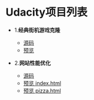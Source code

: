 # Udacity项目列表
- 1.**经典街机游戏克隆**
    - [源码](https://github.com/JayChenFE/Udacity/tree/master/1_Arcade%20Game%20Clone)
    - [预览](https://jaychenfe.github.io/Udacity/1_Arcade%20Game%20Clone/)

- 2.**网站性能优化** 
    - [源码](https://github.com/JayChenFE/Udacity/tree/master/2_Website_Optimization_zh)
    - [预览 index.html](https://jaychenfe.github.io/Udacity/2_Website_Optimization_zh/)
    - [预览 pizza.html](https://jaychenfe.github.io/Udacity/2_Website_Optimization_zh/views/pizza.html)
